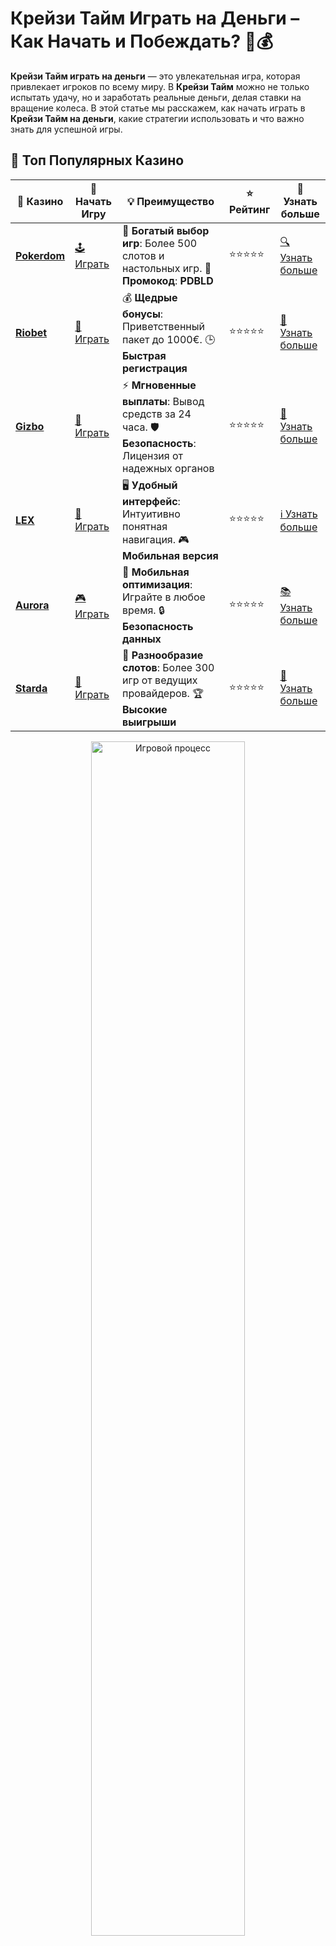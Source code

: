 # **Крейзи Тайм Играть на Деньги** – Как Начать и Побеждать? 🎰💰

**Крейзи Тайм играть на деньги** — это увлекательная игра, которая привлекает игроков по всему миру. В **Крейзи Тайм** можно не только испытать удачу, но и заработать реальные деньги, делая ставки на вращение колеса. В этой статье мы расскажем, как начать играть в **Крейзи Тайм на деньги**, какие стратегии использовать и что важно знать для успешной игры.

## 🌟 Топ Популярных Казино

| 🎲 **Казино** | 🔗 **Начать Игру** | 💡 **Преимущество** | ⭐ **Рейтинг** | 🔗 **Узнать больше** |
|--------------|---------------------|---------------------|----------------|----------------------|
| [**Pokerdom**](https://brandplay.link/4k77v2yx) | [🕹️ Играть](https://brandplay.link/4k77v2yx) | 🎉 **Богатый выбор игр**: Более 500 слотов и настольных игр. 🎁 **Промокод**: **PDBLD** | ⭐⭐⭐⭐⭐ | [🔍 Узнать больше](https://brandplay.link/4k77v2yx) |
| [**Riobet**](https://brandplay.link/7xBLTPyj) | [🎰 Играть](https://brandplay.link/7xBLTPyj) | 💰 **Щедрые бонусы**: Приветственный пакет до 1000€. 🕒 **Быстрая регистрация** | ⭐⭐⭐⭐⭐ | [📖 Узнать больше](https://brandplay.link/7xBLTPyj) |
| [**Gizbo**](https://brandplay.link/bprXw4YV) | [🎲 Играть](https://brandplay.link/bprXw4YV) | ⚡ **Мгновенные выплаты**: Вывод средств за 24 часа. 🛡️ **Безопасность**: Лицензия от надежных органов | ⭐⭐⭐⭐⭐ | [📝 Узнать больше](https://brandplay.link/bprXw4YV) |
| [**LEX**](https://brandplay.link/zW4hdDFV) | [🤑 Играть](https://brandplay.link/zW4hdDFV) | 🖥️ **Удобный интерфейс**: Интуитивно понятная навигация. 🎮 **Мобильная версия** | ⭐⭐⭐⭐⭐ | [ℹ️ Узнать больше](https://brandplay.link/zW4hdDFV) |
| [**Aurora**](https://10trafic-stat2.com/click/668546556bcc6313411604bd/6766/13032/subaccount) | [🎮 Играть](https://10trafic-stat2.com/click/668546556bcc6313411604bd/6766/13032/subaccount) | 📱 **Мобильная оптимизация**: Играйте в любое время. 🔒 **Безопасность данных** | ⭐⭐⭐⭐⭐ | [📚 Узнать больше](https://10trafic-stat2.com/click/668546556bcc6313411604bd/6766/13032/subaccount) |
| [**Starda**](https://brandplay.link/fB7xwRFL) | [🎯 Играть](https://brandplay.link/fB7xwRFL) | 🎰 **Разнообразие слотов**: Более 300 игр от ведущих провайдеров. 🏆 **Высокие выигрыши** | ⭐⭐⭐⭐⭐ | [🔎 Узнать больше](https://brandplay.link/fB7xwRFL) |

<div align="center">
    <img src="https://i.pinimg.com/originals/1d/b3/25/1db325483acbe642c6d4e6fdd73a4988.gif" alt="Игровой процесс" width="70%">
</div>

## 💎 Лучшие Бонусы и Акции

| 🎲 **Казино** | 🔗 **Начать Игру** | 💡 **Преимущество** | ⭐ **Рейтинг** | 🔗 **Узнать больше** |
|--------------|---------------------|---------------------|----------------|----------------------|
| [**Kometa**](https://brandplay.link/8ZymQJV8) | [🎰 Играть](https://brandplay.link/8ZymQJV8) | 🎁 **Эксклюзивные бонусы**: Регулярные акции и промо. 🔄 **Программы лояльности** | ⭐⭐⭐⭐☆ | [🔍 Узнать больше](https://brandplay.link/8ZymQJV8) |
| [**R7**](https://brandplay.link/bMd3Yjsw) | [🕹️ Играть](https://brandplay.link/bMd3Yjsw) | 🕒 **Круглосуточная поддержка**: Всегда на связи. 💸 **Высокие лимиты** | ⭐⭐⭐⭐☆ | [📖 Узнать больше](https://brandplay.link/bMd3Yjsw) |
| [**7K**](https://brandplay.link/BvQyFShp) | [🎲 Играть](https://brandplay.link/BvQyFShp) | 🌟 **Эксклюзивные бонусы**: Только для VIP игроков. 🎉 **Сезонные акции** | ⭐⭐⭐⭐☆ | [📝 Узнать больше](https://brandplay.link/BvQyFShp) |
| [**Kent**](https://brandplay.link/Fv2WP3js) | [🤑 Играть](https://brandplay.link/Fv2WP3js) | 📈 **Высокий RTP**: Более 98%. 💼 **Профессиональная поддержка** | ⭐⭐⭐⭐☆ | [ℹ️ Узнать больше](https://brandplay.link/Fv2WP3js) |
| [**1Xslots**](https://brandplay.link/hSB1khtr) | [🎮 Играть](https://brandplay.link/hSB1khtr) | 🎉 **Множество акций**: Еженедельные бонусы и турниры. 🛡️ **Безопасность** | ⭐⭐⭐⭐☆ | [📚 Узнать больше](https://brandplay.link/hSB1khtr) |
| [**Gama**](https://brandplay.link/j6NMKsDz) | [🎯 Играть](https://brandplay.link/j6NMKsDz) | 🔍 **Интуитивный интерфейс**: Легкость использования. 🏅 **Престижные турниры** | ⭐⭐⭐⭐☆ | [🔎 Узнать больше](https://brandplay.link/j6NMKsDz) |

<div align="center">
    <img src="https://i.pinimg.com/originals/1d/b3/25/1db325483acbe642c6d4e6fdd73a4988.gif" alt="Игровой процесс" width="70%">
</div>

## 🚀 Быстрые Выигрыши и Поддержка

| 🎲 **Казино** | 🔗 **Начать Игру** | 💡 **Преимущество** | ⭐ **Рейтинг** | 🔗 **Узнать больше** |
|--------------|---------------------|---------------------|----------------|----------------------|
| [**Onion**](https://brandplay.link/zBGRVpQ9) | [🎰 Играть](https://brandplay.link/zBGRVpQ9) | 🤑 **Низкие ставки**: Идеально для начинающих. 🔄 **Быстрые выводы** | ⭐⭐⭐⭐☆ | [🔍 Узнать больше](https://brandplay.link/zBGRVpQ9) |
| [**Чемпион**](https://temon-gter.cfd/go/lRq?p80412p304504pcc44t17455) | [🕹️ Играть](https://temon-gter.cfd/go/lRq?p80412p304504pcc44t17455) | 🏅 **Лояльная программа**: Награды за активность. 🎁 **Ежемесячные бонусы** | ⭐⭐⭐⭐☆ | [📖 Узнать больше](https://temon-gter.cfd/go/lRq?p80412p304504pcc44t17455) |
| [**Vavada**](https://vavadapartner.pro/?promo=ea5c9275-6854-4505-94fc-95ab18221945-linkb2) | [🎲 Играть](https://vavadapartner.pro/?promo=ea5c9275-6854-4505-94fc-95ab18221945-linkb2) | 🚀 **Быстрая регистрация**: Начните играть мгновенно. 🔐 **Безопасные транзакции** | ⭐⭐⭐⭐☆ | [📝 Узнать больше](https://vavadapartner.pro/?promo=ea5c9275-6854-4505-94fc-95ab18221945-linkb2) |
| [**Friends**](https://gofriends.kim/linkb2) | [🤑 Играть](https://gofriends.kim/linkb2) | 🤝 **Социальные игры**: Играйте с друзьями. 🌐 **Мультиплатформенность** | ⭐⭐⭐⭐☆ | [ℹ️ Узнать больше](https://gofriends.kim/linkb2) |
| [**1WIN**](https://brandplay.link/smXVpBbG) | [🎮 Играть](https://brandplay.link/smXVpBbG) | 🏆 **Спортивные ставки**: Широкий выбор видов спорта. 💵 **Высокие коэффициенты** | ⭐⭐⭐⭐☆ | [📚 Узнать больше](https://brandplay.link/smXVpBbG) |
| [**Drip**](https://drp-ircp01.com/c07e6a3db) | [🎯 Играть](https://drp-ircp01.com/c07e6a3db) | 🌐 **Инновационные игры**: Новейшие игровые технологии. 🛡️ **Высокая безопасность** | ⭐⭐⭐⭐☆ | [🔎 Узнать больше](https://drp-ircp01.com/c07e6a3db) |
| [**JoyCasino**](https://rpc30.call2me.pro/?/ru/registration?apkpop=0&partner=p24970p3291217pc98f) | [🎰 Играть](https://rpc30.call2me.pro/?/ru/registration?apkpop=0&partner=p24970p3291217pc98f) | 🎁 **Приятные бонусы**: Ежедневные акции и подарки. 🕹️ **Разнообразие игр** | ⭐⭐⭐⭐☆ | [🔍 Узнать больше](https://rpc30.call2me.pro/?/ru/registration?apkpop=0&partner=p24970p3291217pc98f) |

<div align="center">
    <img src="https://i.pinimg.com/originals/1d/b3/25/1db325483acbe642c6d4e6fdd73a4988.gif" alt="Игровой процесс" width="70%">
</div>
---

✨ **Выбирайте лучшее казино для себя и наслаждайтесь игрой! Удачи!** ✨


**Крейзи Тайм** — это игра с уникальным игровым процессом, которая позволяет игрокам ставить на различные сегменты колеса и получать выплаты в зависимости от результата. Игра сочетает в себе элементы удачи и стратегии, что делает ее особенно захватывающей.

## Что Такое **Крейзи Тайм**? 🎡🔄

**Крейзи Тайм** — это популярная игра, разработанная Evolution Gaming, в которой используется гигантское колесо фортуны. Игроки делают ставки на разные сегменты колеса, такие как числа, множители или бонусные игры. Когда колесо вращается, результат определяет, сколько выиграет игрок. Если ваш сегмент окажется выигрышным, вы получите соответствующий коэффициент.

### Виды ставок в **Крейзи Тайм**:
1. **Числа** — ставка на одно из чисел на колесе (например, 1, 2, 5 или 10).
2. **Бонусные игры** — ставки на бонусные игры, такие как Pachinko, Cash Hunt или Coin Flip, которые могут умножить вашу ставку.
3. **Множители** — ставки на множители, которые могут увеличить ваш выигрыш в несколько раз.

## Преимущества **Крейзи Тайм Играть на Деньги** 💸🎉

### 1. **Высокие Выигрыши и Множители** 💥💎

**Крейзи Тайм** привлекает игроков своими большими возможностями для выигрыша. В игре можно попасть на сегменты с множителями, которые увеличивают ваши ставки в несколько раз. Это дает шанс выиграть действительно крупные суммы при относительно низких ставках.

#### Почему это привлекательно:
- **Большие выигрыши** — на бонусных играх или с множителями можно умножить ставку до х1000 и более.
- **Низкие ставки** — начать можно с минимальных ставок, что позволяет новичкам участвовать в игре.

### 2. **Бонусные Игры** 🎁🎰

Одним из самых увлекательных аспектов игры являются бонусные игры. При попадании на специальный сегмент колеса, вы можете получить шанс сыграть в одну из бонусных игр, которые могут существенно увеличить ваш выигрыш.

#### Популярные бонусные игры:
- **Pachinko** — выберите одну из ячеек и получите умножение на ставку.
- **Coin Flip** — выберите сторону монеты и удвойте или увеличьте выигрыш.
- **Cash Hunt** — выберите символы, чтобы получить множители.

### 3. **Простота и Доступность** 🖥️🎮

**Крейзи Тайм** — это простая и доступная игра, в которой легко разобраться, независимо от вашего опыта в азартных играх. Вы можете играть прямо из своего компьютера или мобильного устройства, наслаждаясь живым действием и захватывающей атмосферой.

#### Почему это удобно:
- **Доступность** — играть можно в любое время и на любом устройстве.
- **Простота** — достаточно сделать ставку и наслаждаться процессом.

## Как Играть в **Крейзи Тайм на Деньги**? 🤑🎯

Чтобы начать играть в **Крейзи Тайм на деньги**, вам нужно пройти несколько простых шагов:

### 1. **Выбор Казино** 🏆💻

Прежде чем начать играть в **Крейзи Тайм на деньги**, выберите надежное онлайн-казино с хорошей репутацией и лицензионной деятельностью. Убедитесь, что казино предлагает игру с реальными ставками и гарантирует честные выплаты.

#### Как выбрать:
- **Читайте отзывы** — ознакомьтесь с множеством отзывов о казино.
- **Проверьте лицензию** — выбирайте только лицензированные платформы.

### 2. **Регистрация и Пополнение Счета** 📝💳

После выбора казино, вам нужно зарегистрироваться на платформе и пополнить свой игровой счет. Большинство казино предлагают различные способы пополнения — от банковских карт до электронных кошельков.

#### Что важно:
- **Проверьте бонусы** — многие казино предлагают бонусы на первый депозит или фриспины для новичков.
- **Выбирайте удобные методы пополнения** — убедитесь, что выбранный способ подходит для вас.

### 3. **Ставки и Стратегии** 🎯🎲

После пополнения счета, выберите размер ставки и сделайте первый ход. В **Крейзи Тайм** важно контролировать свои ставки и не рисковать слишком большими суммами с самого начала.

#### Стратегии:
- **Минимальные ставки** — начинайте с небольших ставок, чтобы привыкнуть к игре.
- **Увеличение ставок** — если выиграли, попробуйте увеличить ставку для получения больших выигрышей.

## Как Максимизировать Выигрыши в **Крейзи Тайм**? 💡🔝

Чтобы увеличить шансы на выигрыш в **Крейзи Тайм**, можно использовать несколько стратегий:

### 1. **Распределение Ставок** 🏆💵

Распределение ставок между числами и бонусными играми поможет вам не только увеличить шансы на выигрыш, но и обеспечить разнообразие в игре. Ставьте не только на одно число, но и на множители или бонусные игры.

### 2. **Следите за Колесом** 🎡📊

Хотя **Крейзи Тайм** — это игра на удачу, опытные игроки иногда следят за закономерностями и выбирают сегменты, которые выпадают чаще. Однако помните, что результат игры всегда зависит от случайности.

### 3. **Управление Бюджетом** 💡💸

Важно контролировать свой бюджет и не рисковать слишком большими суммами. Разделите свой депозит на несколько частей и играйте с умом.

## Заключение 🎉💥

**Крейзи Тайм играть на деньги** — это захватывающее и прибыльное занятие, которое привлекает множество игроков благодаря своей простоте и возможности больших выигрышей. Не забывайте о стратегиях и управлении ставками, чтобы минимизировать риски и увеличить шанс на победу.

Используйте возможности **Крейзи Тайм**, получайте бонусы и выигрывайте реальные деньги, наслаждаясь игрой! 🚀🎰

---

Попробуйте **Крейзи Тайм** и начните выигрывать на настоящие деньги! 🎉💸
